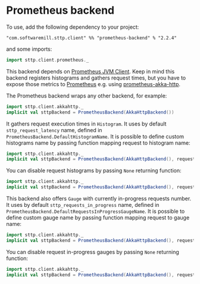 # Prometheus backend

To use, add the following dependency to your project:

```
"com.softwaremill.sttp.client" %% "prometheus-backend" % "2.2.4"
```
and some imports:
```scala
import sttp.client.prometheus._
```


This backend depends on [Prometheus JVM Client](https://github.com/prometheus/client_java). Keep in mind this backend registers histograms and gathers request times, but you have to expose those metrics to [Prometheus](https://prometheus.io/) e.g. using [prometheus-akka-http](https://github.com/lonelyplanet/prometheus-akka-http).

The Prometheus backend wraps any other backend, for example:

```scala
import sttp.client.akkahttp._
implicit val sttpBackend = PrometheusBackend(AkkaHttpBackend())
```

It gathers request execution times in `Histogram`. It uses by default `sttp_request_latency` name, defined in `PrometheusBackend.DefaultHistogramName`. It is possible to define custom histograms name by passing function mapping request to histogram name:

```scala
import sttp.client.akkahttp._
implicit val sttpBackend = PrometheusBackend(AkkaHttpBackend(), requestToHistogramNameMapper = request => Some(HistogramCollectorConfig(request.uri.host)))
```

You can disable request histograms by passing `None` returning function:

```scala
import sttp.client.akkahttp._
implicit val sttpBackend = PrometheusBackend(AkkaHttpBackend(), requestToHistogramNameMapper = _ => None)
```

This backend also offers `Gauge` with currently in-progress requests number. It uses by default `sttp_requests_in_progress` name, defined in `PrometheusBackend.DefaultRequestsInProgressGaugeName`. It is possible to define custom gauge name by passing function mapping request to gauge name:

```scala
import sttp.client.akkahttp._
implicit val sttpBackend = PrometheusBackend(AkkaHttpBackend(), requestToInProgressGaugeNameMapper = request => Some(CollectorConfig(request.uri.host)))
```

You can disable request in-progress gauges by passing `None` returning function:

```scala
import sttp.client.akkahttp._
implicit val sttpBackend = PrometheusBackend(AkkaHttpBackend(), requestToInProgressGaugeNameMapper = _ => None)
```
